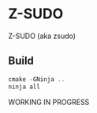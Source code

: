 # Z-SUDO

Z-SUDO (aka zsudo)

## Build

```powershell
cmake -GNinja ..
ninja all
```

WORKING IN PROGRESS
